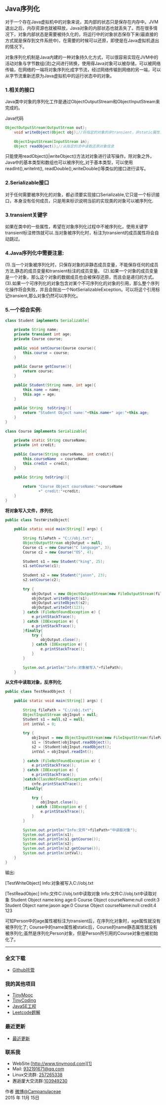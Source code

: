 ## Java序列化

对于一个存在Java虚拟机中的对象来说，其内部的状态只是保存在内存中。JVM退出之后，内存资源也就被释放，Java对象的内部状态也就丢失了。而在很多情况下，对象内部状态是需要被持久化的，将运行中的对象状态保存下来(最直接的方式就是保存到文件系统中)，在需要的时候可以还原，即使是在Java虚拟机退出的情况下。 

对象序列化机制是Java内建的一种对象持久化方式，可以很容易实现在JVM中的活动对象与字节数组(流)之间进行转换，使用得Java对象可以被存储，可以被网络传输，在网络的一端将对象序列化成字节流，经过网络传输到网络的另一端，可以从字节流重新还原为Java虚拟机中的运行状态中的对象。 

### 1.相关的接口 
Java类中对象的序列化工作是通过ObjectOutputStream和ObjectInputStream来完成的。          
 
Java代码
```java
ObjectOutputStream(OutputStream out);  
    void writeObject(Object obj);//将指定的对象的非transient，非static属性，写入ObjectOutputStream  
     
    ObjectInputStream(InputStream in);  
    Object readObject();//从指定的流中读取还原对象信息  
```
只能使用readObject()|writeObject()方法对对象进行读写操作。除对象之外，Java中的基本类型和数组也可以被序列化,对于基本类型，可以使用readInt(),writeInt(), 
readDouble(),writeDouble()等类似的接口进行读写。 


### 2.Serializable接口  
对于任何需要被序列化的对象，都必须要实现接口Serializable,它只是一个标识接口，本身没有任何成员，只是用来标识说明当前的实现类的对象可以被序列化. 


### 3.transient关键字 
如果在类中的一些属性，希望在对象序列化过程中不被序列化，使用关键字transient标注修饰就可以.当对象被序列化时，标注为transient的成员属性将会自动跳过。 

  
### 4.Java序列化中需要注意: 
(1).当一个对象被序列化时，只保存对象的非静态成员变量，不能保存任何的成员方法,静态的成员变量和transient标注的成员变量。 
(2).如果一个对象的成员变量是一个对象，那么这个对象的数据成员也会被保存还原，而且会是递归的方式。 
(3).如果一个可序列化的对象包含对某个不可序列化的对象的引用，那么整个序列化操作将会失败，并且会抛出一个NotSerializableException。可以将这个引用标记transient,那么对象仍然可以序列化。 


### 5.一个综合实例: 
```java
class Student implements Serializable{  
      
    private String name;  
    private transient int age;  
    private Course course;  
      
    public void setCourse(Course course){  
        this.course = course;  
    }  
      
    public Course getCourse(){  
        return course;  
    }  
      
    public Student(String name, int age){  
        this.name = name;  
        this.age = age;  
    }  
  
    public String  toString(){  
        return "Student Object name:"+this.name+" age:"+this.age;  
    }  
}  
  
class Course implements Serializable{  
      
    private static String courseName;  
    private int credit;  
      
    public Course(String courseName, int credit){  
        this.courseName  = courseName;  
        this.credit = credit;  
    }  
      
    public String toString(){  
          
        return "Course Object courseName:"+courseName  
               +" credit:"+credit;  
    }  
}  
```

**将对象写入文件，序列化** 
```java
public class TestWriteObject{  
  
    public static void main(String[] args) {  
  
        String filePath = "C://obj.txt";  
        ObjectOutputStream objOutput = null;  
        Course c1 = new Course("C language", 3);  
        Course c2 = new Course("OS", 4);  
          
        Student s1 = new Student("king", 25);  
        s1.setCourse(c1);  
          
        Student s2 = new Student("jason", 23);  
        s2.setCourse(c2);  
  
        try {  
            objOutput = new ObjectOutputStream(new FileOutputStream(filePath));  
            objOutput.writeObject(s1);  
            objOutput.writeObject(s2);  
            objOutput.writeInt(123);  
        } catch (FileNotFoundException e) {  
            e.printStackTrace();  
        } catch (IOException e) {  
            e.printStackTrace();  
        }finally{  
            try {  
                objOutput.close();  
            } catch (IOException e) {  
                e.printStackTrace();  
            }  
        }  
          
        System.out.println("Info:对象被写入"+filePath);  
    }  
```

**从文件中读取对象，反序列化**
```java 
public class TestReadObject  {  
      
    public static void main(String[] args) {  
          
        String filePath = "C://obj.txt";  
        ObjectInputStream objInput = null;  
        Student s1 = null,s2 = null;  
        int intVal = 0;  
      
        try {  
            objInput = new ObjectInputStream(new FileInputStream(filePath));  
            s1 = (Student)objInput.readObject();  
            s2 = (Student)objInput.readObject();  
            intVal = objInput.readInt();  
              
        } catch (FileNotFoundException e) {  
            e.printStackTrace();  
        } catch (IOException e) {  
            e.printStackTrace();  
        }catch(ClassNotFoundException cnfe){  
            cnfe.printStackTrace();  
        }finally{  
              
            try {  
                objInput.close();  
            } catch (IOException e) {  
                e.printStackTrace();  
            }  
        }  
          
        System.out.println("Info:文件"+filePath+"中读取对象");  
        System.out.println(s1);  
        System.out.println(s1.getCourse());  
        System.out.println(s2);  
        System.out.println(s2.getCourse());  
        System.out.println(intVal);  
    }  
}  
```

输出: 

[TestWriteObject] 
Info:对象被写入C://obj.txt 

[TestReadObjec] 
Info:文件C://obj.txt中读取对象 
Info:文件C://obj.txt中读取对象 
Student Object name:king age:0 
Course Object courseName:null credit:3 
Student Object name:jason age:0 
Course Object courseName:null credit:4 
123 

可知Person中的age属性被标注为transient后，在序列化对象时，age属性就没有被序列化了; Course中的name属性被static后，Course的name静态属性就没有被序列化;虽然是序列化Person对象，但是Person所引用的Course对象也被初始化了。 

----------

### 全文下载

+ [Github托管](https://github.com/Lemonjing/TinyMood/blob/master/技术文章/Java序列化.md)

### 我的其他项目

+ [TinyMooc](https://github.com/Lemonjing/tinymooc)
+ [TinyCoding](https://github.com/Lemonjing/tinycoding)
+ [JavaSE工程](https://github.com/Lemonjing/myjavase)
+ [Leetcode题解](https://github.com/Lemonjing/leetcode)

### 最近更新

+ [最近更新](https://github.com/Lemonjing/TinyMood/blob/master/UPDATE_LOG.md)

### 联系我

- WebSite:[http://www.tinymood.com][1]
- Mail: 932191671@qq.com
- Linux交流群: [257265338][2]
- 邂逅厦大交流群:[103949230][3]

作者 [微博@Campanulaceae][4]       
2015 年 11月 15日


[1]: http://www.tinymood.com   
[2]: http://jq.qq.com/?_wv=1027&k=ZKsbKb
[3]: http://jq.qq.com/?_wv=1027&k=Xxno3g
[4]: http://weibo.com/u/1662536394
